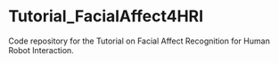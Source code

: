 # Tutorial_FacialAffect4HRI
Code repository for the Tutorial on Facial Affect Recognition for Human Robot Interaction. 

